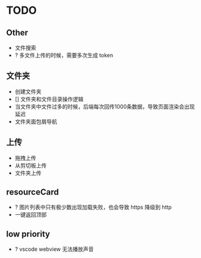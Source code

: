# TODO

## Other
- 文件搜索
- ? 多文件上传的时候，需要多次生成 token

## 文件夹
- 创建文件夹
- [] 文件夹和文件目录操作逻辑
- 当文件夹中文件过多的时候，后端每次回传1000条数据，导致页面渲染会出现延迟
- 文件夹面包屑导航

## 上传
- 拖拽上传
- 从剪切板上传
- 文件夹上传

## resourceCard

- ? 图片列表中只有极少数出现加载失败，也会导致 https 降级到 http
- 一键返回顶部


## low priority
- ? vscode webview 无法播放声音

